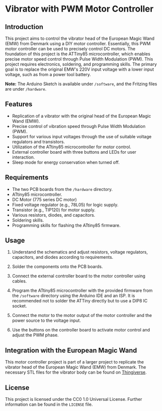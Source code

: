 # Vibrator with PWM Motor Controller

## Introduction

This project aims to control the vibrator head of the European Magic Wand (EMW) from Denmark using a DIY motor controller. Essentially, this PWM motor controller can be used to precisely control DC motors. The foundation of this project is the ATTiny85 microcontroller, which enables precise motor speed control through Pulse Width Modulation (PWM). This project requires electronics, soldering, and programming skills. The primary goal is to replace the original EMW's 220V input voltage with a lower input voltage, such as from a power tool battery.

**Note:** The Arduino Sketch is available under `/software`, and the Fritzing files are under `/hardware`.

## Features

- Replication of a vibrator with the original head of the European Magic Wand (EMW).
- Precise control of vibration speed through Pulse Width Modulation (PWM).
- Support for various input voltages through the use of suitable voltage regulators and transistors.
- Utilization of the ATtiny85 microcontroller for motor control.
- External controller board with three buttons and LEDs for user interaction.
- Sleep mode for energy conservation when turned off.

## Requirements

- The two PCB boards from the `/hardware` directory.
- ATtiny85 microcontroller.
- DC Motor (775 series DC motor)
- Fixed voltage regulator (e.g., 78L05) for logic supply.
- Transistor (e.g., TIP120) for motor supply.
- Various resistors, diodes, and capacitors.
- Soldering skills.
- Programming skills for flashing the ATtiny85 firmware.

## Usage

1. Understand the schematics and adjust resistors, voltage regulators, capacitors, and diodes according to requirements.

2. Solder the components onto the PCB boards.

3. Connect the external controller board to the motor controller using cables.

4. Program the ATtiny85 microcontroller with the provided firmware from the `/software` directory using the Arduino IDE and an ISP. It is recommended not to solder the ATTiny directly but to use a DIP8 IC socket.

5. Connect the motor to the motor output of the motor controller and the power source to the voltage input.

6. Use the buttons on the controller board to activate motor control and adjust the PWM phase.

## Integration with the European Magic Wand

This motor controller project is part of a larger project to replicate the vibrator head of the European Magic Wand (EMW) from Denmark. The necessary STL files for the vibrator body can be found on [Thingiverse](https://www.thingiverse.com/thing:5776940).

## License

This project is licensed under the CC0 1.0 Universal License. Further information can be found in the `LICENSE` file.